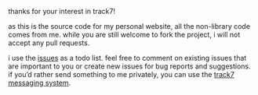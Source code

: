 thanks for your interest in track7!

as this is the source code for my personal website, all the non-library code comes from me.  while you are still welcome to fork the project, i will not accept any pull requests.

i use the [issues](https://github.com/misterhaan/track7.org/issues) as a todo list.  feel free to comment on existing issues that are important to you or create new issues for bug reports and suggestions.  if you’d rather send something to me privately, you can use the [track7 messaging system](https://www.track7.org/user/messages.php#!to=misterhaan).
